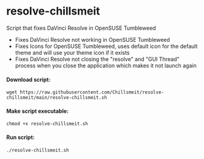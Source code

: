 # resolve-chillsmeit
Script that fixes DaVinci Resolve in OpenSUSE Tumbleweed

- Fixes DaVinci Resolve not working in OpenSUSE Tumbleweed
- Fixes Icons for OpenSUSE Tumbleweed, uses default icon for the default theme and will use your theme icon if it exists
- Fixes DaVinci Resolve not closing the "resolve" and "GUI Thread" process when you close the application which makes it not launch again
#### Download script:
```
wget https://raw.githubusercontent.com/Chillsmeit/resolve-chillsmeit/main/resolve-chillsmeit.sh
```

#### Make script executable:
```
chmod +x resolve-chillsmeit.sh
```

#### Run script:
```
./resolve-chillsmeit.sh
```

